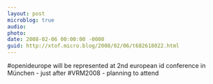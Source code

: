 ```yaml
---
layout: post
microblog: true
audio: 
photo: 
date: 2008-02-06 00:00:00 -0000
guid: http://xtof.micro.blog/2008/02/06/t682618022.html
---
```

#openideurope will be represented at 2nd european id conference in München - just after #VRM2008 - planning to attend
